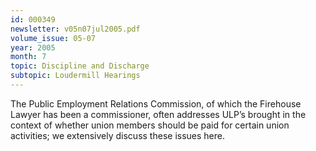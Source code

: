```yaml
---
id: 000349
newsletter: v05n07jul2005.pdf
volume_issue: 05-07
year: 2005
month: 7
topic: Discipline and Discharge
subtopic: Loudermill Hearings
---
```


The Public Employment Relations Commission, of which the Firehouse Lawyer has been a commissioner, often addresses ULP’s brought in the context of whether union members should be paid for certain union activities; we extensively discuss these issues here.